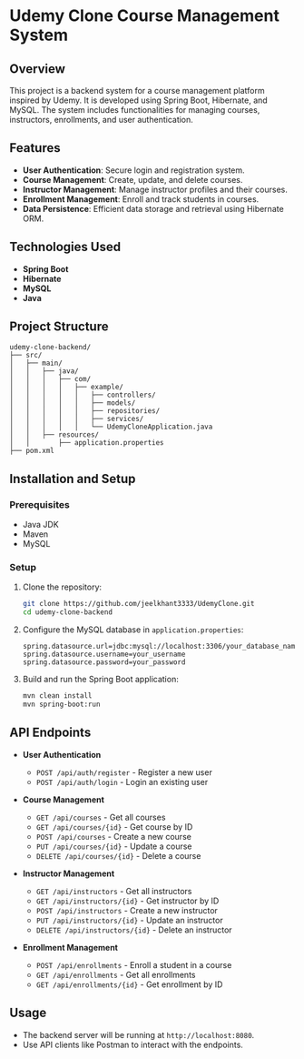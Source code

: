 # Udemy Clone Course Management System

## Overview

This project is a backend system for a course management platform inspired by Udemy. It is developed using Spring Boot, Hibernate, and MySQL. The system includes functionalities for managing courses, instructors, enrollments, and user authentication.

## Features

- **User Authentication**: Secure login and registration system.
- **Course Management**: Create, update, and delete courses.
- **Instructor Management**: Manage instructor profiles and their courses.
- **Enrollment Management**: Enroll and track students in courses.
- **Data Persistence**: Efficient data storage and retrieval using Hibernate ORM.

## Technologies Used

- **Spring Boot**
- **Hibernate**
- **MySQL**
- **Java**

## Project Structure

```
udemy-clone-backend/
├── src/
│   ├── main/
│   │   ├── java/
│   │   │   ├── com/
│   │   │   │   ├── example/
│   │   │   │   │   ├── controllers/
│   │   │   │   │   ├── models/
│   │   │   │   │   ├── repositories/
│   │   │   │   │   ├── services/
│   │   │   │   │   └── UdemyCloneApplication.java
│   │   ├── resources/
│   │       ├── application.properties
├── pom.xml
```

## Installation and Setup

### Prerequisites

- Java JDK
- Maven
- MySQL

### Setup

1. Clone the repository:
   ```bash
   git clone https://github.com/jeelkhant3333/UdemyClone.git
   cd udemy-clone-backend
   ```

2. Configure the MySQL database in `application.properties`:
   ```properties
   spring.datasource.url=jdbc:mysql://localhost:3306/your_database_name
   spring.datasource.username=your_username
   spring.datasource.password=your_password
   ```

3. Build and run the Spring Boot application:
   ```bash
   mvn clean install
   mvn spring-boot:run
   ```

## API Endpoints

- **User Authentication**
  - `POST /api/auth/register` - Register a new user
  - `POST /api/auth/login` - Login an existing user

- **Course Management**
  - `GET /api/courses` - Get all courses
  - `GET /api/courses/{id}` - Get course by ID
  - `POST /api/courses` - Create a new course
  - `PUT /api/courses/{id}` - Update a course
  - `DELETE /api/courses/{id}` - Delete a course

- **Instructor Management**
  - `GET /api/instructors` - Get all instructors
  - `GET /api/instructors/{id}` - Get instructor by ID
  - `POST /api/instructors` - Create a new instructor
  - `PUT /api/instructors/{id}` - Update an instructor
  - `DELETE /api/instructors/{id}` - Delete an instructor

- **Enrollment Management**
  - `POST /api/enrollments` - Enroll a student in a course
  - `GET /api/enrollments` - Get all enrollments
  - `GET /api/enrollments/{id}` - Get enrollment by ID

## Usage

- The backend server will be running at `http://localhost:8080`.
- Use API clients like Postman to interact with the endpoints.
